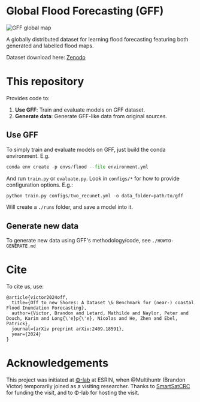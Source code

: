 # Global Flood Forecasting (GFF)

![GFF global map](./gff_map.png)

A globally distributed dataset for learning flood forecasting featuring both generated and labelled flood maps.

Dataset download here: [Zenodo](https://zenodo.org/records/14184289)

# This repository

Provides code to:

1. **Use GFF**: Train and evaluate models on GFF dataset.
2. **Generate data**: Generate GFF-like data from original sources.

## Use GFF

To simply train and evaluate models on GFF, just build the conda environment. E.g.

```python
conda env create -p envs/flood --file environment.yml
```

And run `train.py` or `evaluate.py`. Look in `configs/*` for how to provide configuration options. E.g.:

```python
python train.py configs/two_recunet.yml -o data_folder=path/to/gff
```

Will create a `./runs` folder, and save a model into it.

## Generate new data

To generate new data using GFF's methodology/code, see `./HOWTO-GENERATE.md`

# Cite

To cite us, use:

```
@article{victor2024off,
  title={Off to new Shores: A Dataset \& Benchmark for (near-) coastal Flood Inundation Forecasting},
  author={Victor, Brandon and Letard, Mathilde and Naylor, Peter and Douch, Karim and Long{\'e}p{\'e}, Nicolas and He, Zhen and Ebel, Patrick},
  journal={arXiv preprint arXiv:2409.18591},
  year={2024}
}
```

# Acknowledgements

This project was initiated at [Φ-lab](https://philab.esa.int/) at ESRIN, when @Multihuntr (Brandon Victor) temporarily joined as a visiting researcher. Thanks to [SmartSatCRC](https://smartsatcrc.com/) for funding the visit, and to Φ-lab for hosting the visit.
